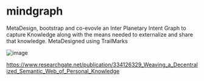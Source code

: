 # mindgraph
MetaDesign, bootstrap and co-evovle an Inter Planetary Intent Graph to capture Knowledge along with the means needed to externalize and share that knowledge. MetaDesigned using TrailMarks

![image](https://user-images.githubusercontent.com/1477865/110226172-41ba2800-7eed-11eb-9c73-31a36d35ee5c.png)

https://www.researchgate.net/publication/334126329_Weaving_a_Decentralized_Semantic_Web_of_Personal_Knowledge




